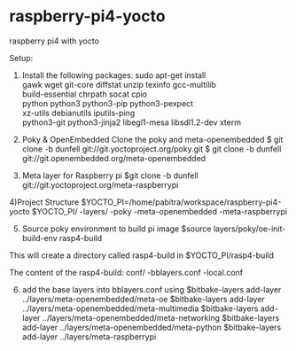 # raspberry-pi4-yocto
raspberry pi4 with yocto

Setup:
1) Install the following packages:
sudo apt-get install \
     gawk wget git-core diffstat unzip texinfo gcc-multilib \
     build-essential chrpath socat cpio \
     python python3 python3-pip python3-pexpect \
     xz-utils debianutils iputils-ping \
     python3-git python3-jinja2 libegl1-mesa libsdl1.2-dev xterm

2) Poky & OpenEmbedded
Clone the poky and meta-openembedded
$ git clone -b dunfell git://git.yoctoproject.org/poky.git
$ git clone -b dunfell git://git.openembedded.org/meta-openembedded    

3) Meta layer for Raspberry pi
$git clone -b dunfell git://git.yoctoproject.org/meta-raspberrypi

4)Project Structure
$YOCTO_PI=/home/pabitra/workspace/raspberry-pi4-yocto
$YOCTO_PI/
    -layers/
        -poky
        -meta-openembedded
        -meta-raspberrypi

5) Source poky environment to build pi image
$source layers/poky/oe-init-build-env rasp4-build

This will create a directory called rasp4-build in $YOCTO_PI/rasp4-build

The content of the rasp4-build:
conf/
    -bblayers.conf
    -local.conf

6) add the base layers into bblayers.conf using 
$bitbake-layers add-layer ../layers/meta-openembedded/meta-oe
$bitbake-layers add-layer ../layers/meta-openembedded/meta-multimedia
$bitbake-layers add-layer ../layers/meta-openembedded/meta-networking
$bitbake-layers add-layer ../layers/meta-openembedded/meta-python
$bitbake-layers add-layer ../layers/meta-raspberrypi